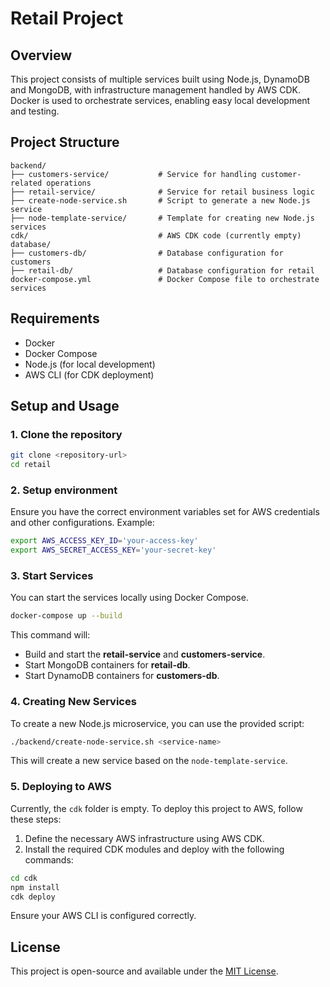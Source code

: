 
# Retail Project

## Overview

This project consists of multiple services built using Node.js, DynamoDB and MongoDB, with infrastructure management handled by AWS CDK. Docker is used to orchestrate services, enabling easy local development and testing.

## Project Structure

```
backend/
├── customers-service/           # Service for handling customer-related operations
├── retail-service/              # Service for retail business logic
├── create-node-service.sh       # Script to generate a new Node.js service
├── node-template-service/       # Template for creating new Node.js services
cdk/                             # AWS CDK code (currently empty)
database/
├── customers-db/                # Database configuration for customers
├── retail-db/                   # Database configuration for retail
docker-compose.yml               # Docker Compose file to orchestrate services
```

## Requirements

- Docker
- Docker Compose
- Node.js (for local development)
- AWS CLI (for CDK deployment)

## Setup and Usage

### 1. Clone the repository

```bash
git clone <repository-url>
cd retail
```

### 2. Setup environment

Ensure you have the correct environment variables set for AWS credentials and other configurations. Example:

```bash
export AWS_ACCESS_KEY_ID='your-access-key'
export AWS_SECRET_ACCESS_KEY='your-secret-key'
```

### 3. Start Services

You can start the services locally using Docker Compose.

```bash
docker-compose up --build
```

This command will:

- Build and start the **retail-service** and **customers-service**.
- Start MongoDB containers for **retail-db**.
- Start DynamoDB containers for **customers-db**.

### 4. Creating New Services

To create a new Node.js microservice, you can use the provided script:

```bash
./backend/create-node-service.sh <service-name>
```

This will create a new service based on the `node-template-service`.

### 5. Deploying to AWS

Currently, the `cdk` folder is empty. To deploy this project to AWS, follow these steps:

1. Define the necessary AWS infrastructure using AWS CDK.
2. Install the required CDK modules and deploy with the following commands:

```bash
cd cdk
npm install
cdk deploy
```

Ensure your AWS CLI is configured correctly.

## License

This project is open-source and available under the [MIT License](LICENSE).
